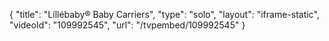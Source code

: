 {
    "title": "L&iacute;ll&eacute;baby&reg; Baby Carriers",
    "type": "solo",
    "layout": "iframe-static",
    "videoId": "109992545",
    "url": "\/tvpembed\/109992545"
}